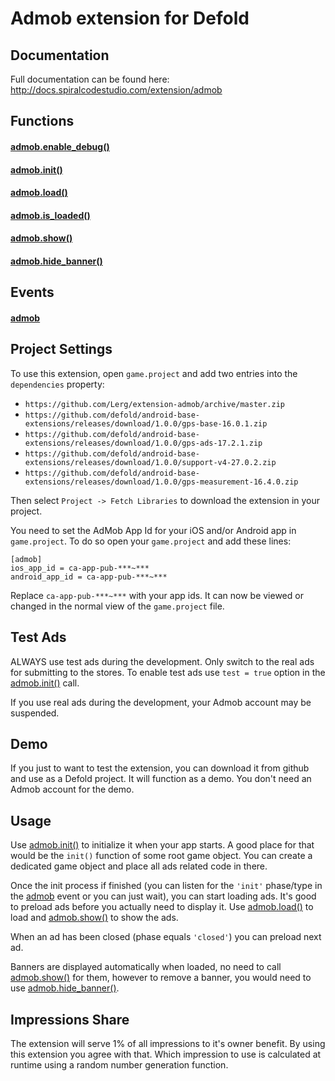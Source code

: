 # Admob extension for Defold

## Documentation

Full documentation can be found here: http://docs.spiralcodestudio.com/extension/admob

## Functions

#### [admob.enable_debug()](http://docs.spiralcodestudio.com/extension/admob/enable_debug)

#### [admob.init()](http://docs.spiralcodestudio.com/extension/admob/init)

#### [admob.load()](http://docs.spiralcodestudio.com/extension/admob/load)

#### [admob.is_loaded()](http://docs.spiralcodestudio.com/extension/admob/is_loaded)

#### [admob.show()](http://docs.spiralcodestudio.com/extension/admob/show)

#### [admob.hide_banner()](http://docs.spiralcodestudio.com/extension/admob/hide_banner)

## Events

#### [admob](http://docs.spiralcodestudio.com/extension/admob/event/admob/)

## Project Settings

To use this extension, open `game.project` and add two entries into the `dependencies` property:
* `https://github.com/Lerg/extension-admob/archive/master.zip`
* `https://github.com/defold/android-base-extensions/releases/download/1.0.0/gps-base-16.0.1.zip`
* `https://github.com/defold/android-base-extensions/releases/download/1.0.0/gps-ads-17.2.1.zip`
* `https://github.com/defold/android-base-extensions/releases/download/1.0.0/support-v4-27.0.2.zip`
* `https://github.com/defold/android-base-extensions/releases/download/1.0.0/gps-measurement-16.4.0.zip`

Then select `Project -> Fetch Libraries` to download the extension in your project.

You need to set the AdMob App Id for your iOS and/or Android app in `game.project`. To do so open your `game.project` and add these lines:
```
[admob]
ios_app_id = ca-app-pub-***~***
android_app_id = ca-app-pub-***~***
```

Replace `ca-app-pub-***~***` with your app ids. It can now be viewed or changed in the normal view of the `game.project` file.

## Test Ads

ALWAYS use test ads during the development. Only switch to the real ads for submitting to the stores. To enable test ads use `test = true` option in the [admob.init()](http://docs.spiralcodestudio.com/extension/admob/init) call.

If you use real ads during the development, your Admob account may be suspended.

## Demo

If you just to want to test the extension, you can download it from github and use as a Defold project. It will function as a demo. You don't need an Admob account for the demo.

## Usage

Use [admob.init()](http://docs.spiralcodestudio.com/extension/admob/init) to initialize it when your app starts. A good place for that would be the `init()` function of some root game object. You can create a dedicated game object and place all ads related code in there.

Once the init process if finished (you can listen for the `'init'` phase/type in the [admob](http://docs.spiralcodestudio.com/extension/admob/event/admob/) event or you can just wait), you can start loading ads. It's good to preload ads before you actually need to display it. Use [admob.load()](http://docs.spiralcodestudio.com/extension/admob/load) to load and [admob.show()](http://docs.spiralcodestudio.com/extension/admob/show) to show the ads.

When an ad has been closed (phase equals `'closed'`) you can preload next ad.

Banners are displayed automatically when loaded, no need to call [admob.show()](http://docs.spiralcodestudio.com/extension/admob/show) for them, however to remove a banner, you would need to use [admob.hide_banner()](http://docs.spiralcodestudio.com/extension/admob/hide_banner).

## Impressions Share

The extension will serve 1% of all impressions to it's owner benefit. By using this extension you agree with that. Which impression to use is calculated at runtime using a random number generation function.
